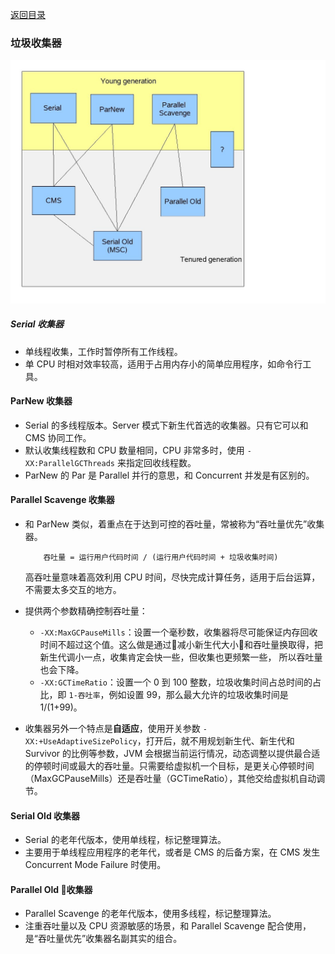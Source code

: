 [返回目录](../README.md)

### 垃圾收集器

![](./collectors.jpg)

##### Serial 收集器

- 单线程收集，工作时暂停所有工作线程。
- 单 CPU 时相对效率较高，适用于占用内存小的简单应用程序，如命令行工具。

#### ParNew 收集器

- Serial 的多线程版本。Server 模式下新生代首选的收集器。只有它可以和 CMS 协同工作。
- 默认收集线程数和 CPU 数量相同，CPU 非常多时，使用 `-XX:ParallelGCThreads` 来指定回收线程数。
- ParNew 的 Par 是 Parallel 并行的意思，和 Concurrent 并发是有区别的。

#### Parallel Scavenge 收集器

- 和 ParNew 类似，着重点在于达到可控的吞吐量，常被称为“吞吐量优先”收集器。
    ```
        吞吐量 = 运行用户代码时间 / (运行用户代码时间 + 垃圾收集时间)
    ```
    高吞吐量意味着高效利用 CPU 时间，尽快完成计算任务，适用于后台运算，不需要太多交互的地方。
- 提供两个参数精确控制吞吐量：
    - `-XX:MaxGCPauseMills`：设置一个毫秒数，收集器将尽可能保证内存回收时间不超过这个值。这么做是通过减小新生代大小和吞吐量换取得，把新生代调小一点，收集肯定会快一些，但收集也更频繁一些， 所以吞吐量也会下降。
    - `-XX:GCTimeRatio`：设置一个 0 到 100 整数，垃圾收集时间占总时间的占比，即 `1-吞吐率`，例如设置 99，那么最大允许的垃圾收集时间是 1/(1+99)。

- 收集器另外一个特点是**自适应**，使用开关参数 `-XX:+UseAdaptiveSizePolicy`，打开后，就不用规划新生代、新生代和 Survivor 的比例等参数，JVM 会根据当前运行情况，动态调整以提供最合适的停顿时间或最大的吞吐量。只需要给虚拟机一个目标，是更关心停顿时间（MaxGCPauseMills）还是吞吐量（GCTimeRatio），其他交给虚拟机自动调节。

#### Serial Old 收集器

- Serial 的老年代版本，使用单线程，标记整理算法。
- 主要用于单线程应用程序的老年代，或者是 CMS 的后备方案，在 CMS 发生 Concurrent Mode Failure 时使用。

#### Parallel Old 收集器

- Parallel Scavenge 的老年代版本，使用多线程，标记整理算法。
- 注重吞吐量以及 CPU 资源敏感的场景，和 Parallel Scavenge 配合使用，是“吞吐量优先”收集器名副其实的组合。